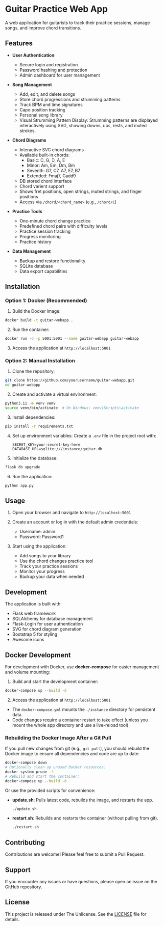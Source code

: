 # Guitar Practice Web App

A web application for guitarists to track their practice sessions, manage songs, and improve chord transitions.

## Features

- **User Authentication**
  - Secure login and registration
  - Password hashing and protection
  - Admin dashboard for user management

- **Song Management**
  - Add, edit, and delete songs
  - Store chord progressions and strumming patterns
  - Track BPM and time signatures
  - Capo position tracking
  - Personal song library
  - Visual Strumming Pattern Display: Strumming patterns are displayed interactively using SVG, showing downs, ups, rests, and muted strokes.

- **Chord Diagrams**
  - Interactive SVG chord diagrams
  - Available built-in chords:
    - Basic: C, G, D, A, E
    - Minor: Am, Em, Dm, Bm
    - Seventh: G7, C7, A7, E7, B7
    - Extended: Fmaj7, Cadd9
  - DB stored chord interface
  - Chord varient support
  - Shows fret positions, open strings, muted strings, and finger positions
  - Access via `/chord/<chord_name>` (e.g., `/chord/C`)

- **Practice Tools**
  - One-minute chord change practice
  - Predefined chord pairs with difficulty levels
  - Practice session tracking
  - Progress monitoring
  - Practice history

- **Data Management**
  - Backup and restore functionality
  - SQLite database
  - Data export capabilities

## Installation

### Option 1: Docker (Recommended)

1. Build the Docker image:
```bash
docker build -t guitar-webapp .
```

2. Run the container:
```bash
docker run -d -p 5001:5001 --name guitar-webapp guitar-webapp
```

3. Access the application at `http://localhost:5001`

### Option 2: Manual Installation

1. Clone the repository:
```bash
git clone https://github.com/yourusername/guitar-webapp.git
cd guitar-webapp
```

2. Create and activate a virtual environment:
```bash
python3.11 -m venv venv
source venv/bin/activate  # On Windows: venv\Scripts\activate
```

3. Install dependencies:
```bash
pip install -r requirements.txt
```

4. Set up environment variables:
   Create a `.env` file in the project root with:
   ```
   SECRET_KEY=your-secret-key-here
   DATABASE_URL=sqlite:///instance/guitar.db
   ```

5. Initialize the database:
```bash
flask db upgrade
```

6. Run the application:
```bash
python app.py
```

## Usage

1. Open your browser and navigate to `http://localhost:5001`

2. Create an account or log in with the default admin credentials:
   - Username: admin
   - Password: Password1

3. Start using the application:
   - Add songs to your library
   - Use the chord changes practice tool
   - Track your practice sessions
   - Monitor your progress
   - Backup your data when needed

## Development

The application is built with:
- Flask web framework
- SQLAlchemy for database management
- Flask-Login for user authentication
- SVG for chord diagram generation
- Bootstrap 5 for styling
- Awesome icons

## Docker Development

For development with Docker, use **docker-compose** for easier management and volume mounting:

1. Build and start the development container:
```bash
docker-compose up --build -d
```

2. Access the application at `http://localhost:5001`

- The `docker-compose.yml` mounts the `./instance` directory for persistent data.
- Code changes require a container restart to take effect (unless you mount the whole app directory and use a live-reload tool).

### Rebuilding the Docker Image After a Git Pull

If you pull new changes from git (e.g., `git pull`), you should rebuild the Docker image to ensure all dependencies and code are up to date:

```bash
docker-compose down
# Optionally clean up unused Docker resources:
docker system prune -f
# Rebuild and start the container:
docker-compose up --build -d
```

Or use the provided scripts for convenience:

- **update.sh**: Pulls latest code, rebuilds the image, and restarts the app.
  ```bash
  ./update.sh
  ```
- **restart.sh**: Rebuilds and restarts the container (without pulling from git).
  ```bash
  ./restart.sh
  ```

## Contributing

Contributions are welcome! Please feel free to submit a Pull Request.

## Support

If you encounter any issues or have questions, please open an issue on the GitHub repository.

## License

This project is released under The Unlicense. See the [LICENSE](LICENSE) file for details.
